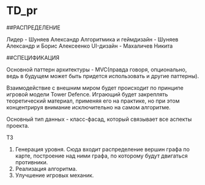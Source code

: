 # TD_pr

##РАСПРЕДЕЛЕНИЕ

Лидер - Шуняев Александр
Алгоритмика и геймдизайн - Шуняев Александр и Борис Алексеенко
UI-дизайн - Махаличев Никита


##СПЕЦИФИКАЦИЯ

Основной паттерн архитектуры - MVC(правда говоря, опционально, ведь в будущем может быть придется использовать и другие паттерны).

Взаимодействие с внешним миром будет происходит по принципе игровой модели Tower Defence. Играющий будет закреплять теоретический материал, применяя его на практике, но при этом концентрируя внимание исключительно на самом алгоритме. 

Основный тип данных - класс-фасад, который связывает все аспекты проекта.

ТЗ

1. Генерация уровня. Сюда входит распределение вершин графа по карте, построение над ними графа, по которому будут двигаться противники.
2. Реализация алгоритма. 
3. Улучшение игровых механик.
